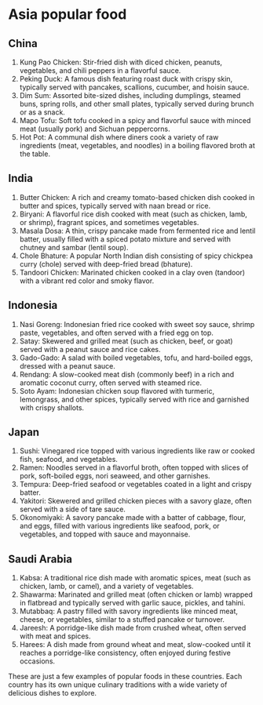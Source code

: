 # Asia popular food

## China
  1. Kung Pao Chicken: Stir-fried dish with diced chicken, peanuts, vegetables, and chili peppers in a flavorful sauce.
  2. Peking Duck: A famous dish featuring roast duck with crispy skin, typically served with pancakes, scallions, cucumber, and hoisin sauce.
  3. Dim Sum: Assorted bite-sized dishes, including dumplings, steamed buns, spring rolls, and other small plates, typically served during brunch or as a snack.
  4. Mapo Tofu: Soft tofu cooked in a spicy and flavorful sauce with minced meat (usually pork) and Sichuan peppercorns.
  5. Hot Pot: A communal dish where diners cook a variety of raw ingredients (meat, vegetables, and noodles) in a boiling flavored broth at the table.

## India
  1. Butter Chicken: A rich and creamy tomato-based chicken dish cooked in butter and spices, typically served with naan bread or rice.
  2. Biryani: A flavorful rice dish cooked with meat (such as chicken, lamb, or shrimp), fragrant spices, and sometimes vegetables.
  3. Masala Dosa: A thin, crispy pancake made from fermented rice and lentil batter, usually filled with a spiced potato mixture and served with chutney and sambar (lentil soup).
  4. Chole Bhature: A popular North Indian dish consisting of spicy chickpea curry (chole) served with deep-fried bread (bhature).
  5. Tandoori Chicken: Marinated chicken cooked in a clay oven (tandoor) with a vibrant red color and smoky flavor.

## Indonesia
  1. Nasi Goreng: Indonesian fried rice cooked with sweet soy sauce, shrimp paste, vegetables, and often served with a fried egg on top.
  2. Satay: Skewered and grilled meat (such as chicken, beef, or goat) served with a peanut sauce and rice cakes.
  3. Gado-Gado: A salad with boiled vegetables, tofu, and hard-boiled eggs, dressed with a peanut sauce.
  4. Rendang: A slow-cooked meat dish (commonly beef) in a rich and aromatic coconut curry, often served with steamed rice.
  5. Soto Ayam: Indonesian chicken soup flavored with turmeric, lemongrass, and other spices, typically served with rice and garnished with crispy shallots.

## Japan
  1. Sushi: Vinegared rice topped with various ingredients like raw or cooked fish, seafood, and vegetables.
  2. Ramen: Noodles served in a flavorful broth, often topped with slices of pork, soft-boiled eggs, nori seaweed, and other garnishes.
  3. Tempura: Deep-fried seafood or vegetables coated in a light and crispy batter.
  4. Yakitori: Skewered and grilled chicken pieces with a savory glaze, often served with a side of tare sauce.
  5. Okonomiyaki: A savory pancake made with a batter of cabbage, flour, and eggs, filled with various ingredients like seafood, pork, or vegetables, and topped with sauce and mayonnaise.

## Saudi Arabia
  1. Kabsa: A traditional rice dish made with aromatic spices, meat (such as chicken, lamb, or camel), and a variety of vegetables.
  2. Shawarma: Marinated and grilled meat (often chicken or lamb) wrapped in flatbread and typically served with garlic sauce, pickles, and tahini.
  3. Mutabbaq: A pastry filled with savory ingredients like minced meat, cheese, or vegetables, similar to a stuffed pancake or turnover.
  4. Jareesh: A porridge-like dish made from crushed wheat, often served with meat and spices.
  5. Harees: A dish made from ground wheat and meat, slow-cooked until it reaches a porridge-like consistency, often enjoyed during festive occasions.

These are just a few examples of popular foods in these countries. Each country has its own unique culinary traditions with a wide variety of delicious dishes to explore.